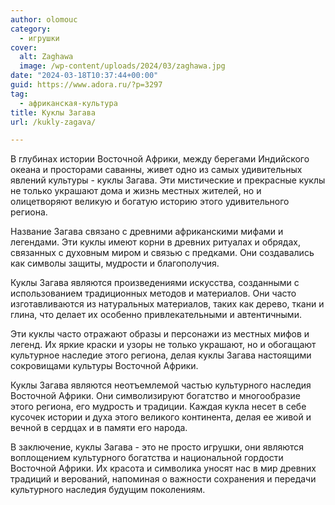 ```yaml
---
author: olomouc
category:
  - игрушки
cover:
  alt: Zaghawa
  image: /wp-content/uploads/2024/03/zaghawa.jpg
date: "2024-03-18T10:37:44+00:00"
guid: https://www.adora.ru/?p=3297
tag:
  - африканская-культура
title: Куклы Загава
url: /kukly-zagava/

---
```

В глубинах истории Восточной Африки, между берегами Индийского океана и просторами саванны, живет одно из самых удивительных явлений культуры \- куклы Загава. Эти мистические и прекрасные куклы не только украшают дома и жизнь местных жителей, но и олицетворяют великую и богатую историю этого удивительного региона.

Название Загава связано с древними африканскими мифами и легендами. Эти куклы имеют корни в древних ритуалах и обрядах, связанных с духовным миром и связью с предками. Они создавались как символы защиты, мудрости и благополучия.

Куклы Загава являются произведениями искусства, созданными с использованием традиционных методов и материалов. Они часто изготавливаются из натуральных материалов, таких как дерево, ткани и глина, что делает их особенно привлекательными и автентичными.

Эти куклы часто отражают образы и персонажи из местных мифов и легенд. Их яркие краски и узоры не только украшают, но и обогащают культурное наследие этого региона, делая куклы Загава настоящими сокровищами культуры Восточной Африки.

Куклы Загава являются неотъемлемой частью культурного наследия Восточной Африки. Они символизируют богатство и многообразие этого региона, его мудрость и традиции. Каждая кукла несет в себе кусочек истории и духа этого великого континента, делая ее живой и вечной в сердцах и в памяти его народа.

В заключение, куклы Загава \- это не просто игрушки, они являются воплощением культурного богатства и национальной гордости Восточной Африки. Их красота и символика уносят нас в мир древних традиций и верований, напоминая о важности сохранения и передачи культурного наследия будущим поколениям.
